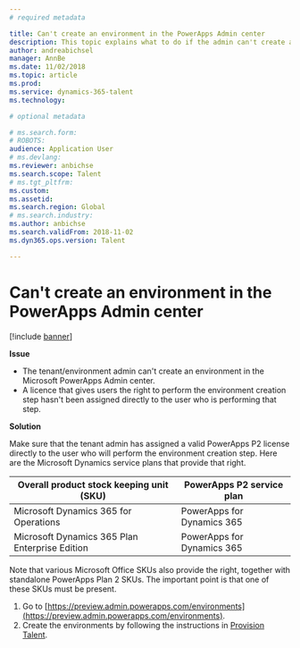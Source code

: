```yaml
---
# required metadata

title: Can't create an environment in the PowerApps Admin center
description: This topic explains what to do if the admin can't create an environment in the Microsoft PowerApps Admin center.
author: andreabichsel
manager: AnnBe
ms.date: 11/02/2018
ms.topic: article
ms.prod: 
ms.service: dynamics-365-talent
ms.technology: 

# optional metadata

# ms.search.form: 
# ROBOTS: 
audience: Application User
# ms.devlang: 
ms.reviewer: anbichse
ms.search.scope: Talent
# ms.tgt_pltfrm: 
ms.custom: 
ms.assetid: 
ms.search.region: Global
# ms.search.industry: 
ms.author: anbichse
ms.search.validFrom: 2018-11-02
ms.dyn365.ops.version: Talent

---
```


# Can't create an environment in the PowerApps Admin center

[!include [banner](includes/banner.md)]

**Issue**

- The tenant/environment admin can't create an environment in the Microsoft PowerApps Admin center.
- A licence that gives users the right to perform the environment creation step hasn't been assigned directly to the user who is performing that step.

**Solution**

Make sure that the tenant admin has assigned a valid PowerApps P2 license directly to the user who will perform the environment creation step. Here are the Microsoft Dynamics service plans that provide that right.

| Overall product stock keeping unit (SKU)       | PowerApps P2 service plan  |
|------------------------------------------------|----------------------------|
| Microsoft Dynamics 365 for Operations          | PowerApps for Dynamics 365 |
| Microsoft Dynamics 365 Plan Enterprise Edition | PowerApps for Dynamics 365 |

Note that various Microsoft Office SKUs also provide the right, together with standalone PowerApps Plan 2 SKUs. The important point is that one of these SKUs must be present.

1. Go to [https://preview.admin.powerapps.com/environments](https://preview.admin.powerapps.com/environments).
2. Create the environments by following the instructions in [Provision Talent](https://docs.microsoft.com/en-us/dynamics365/unified-operations/talent/provisioning-talent).
